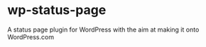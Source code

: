 wp-status-page
==============

A status page plugin for WordPress with the aim at making it onto WordPress.com
